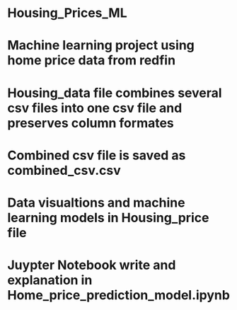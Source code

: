 # Housing_Prices_ML

# Machine learning project using home price data from redfin

# Housing_data file combines several csv files into one csv file and preserves column formates

# Combined csv file is saved as combined_csv.csv

# Data visualtions and machine learning models in Housing_price file 

# Juypter Notebook write and explanation in Home_price_prediction_model.ipynb
